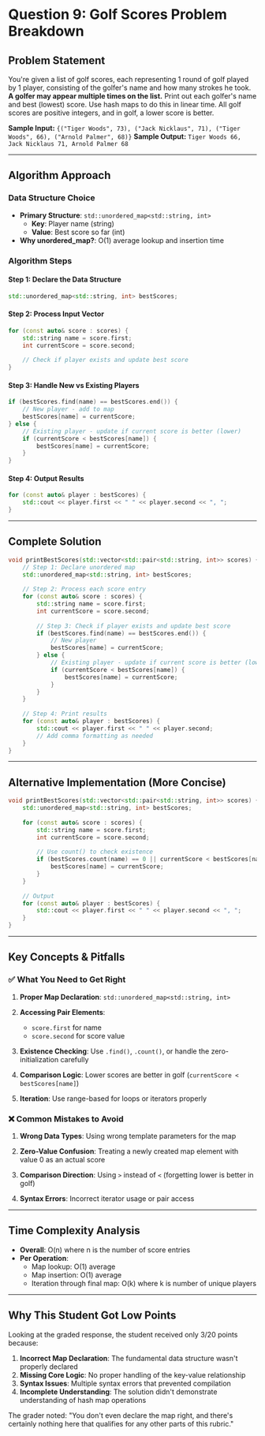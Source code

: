 # Question 9: Golf Scores Problem Breakdown

## Problem Statement
You're given a list of golf scores, each representing 1 round of golf played by 1 player, consisting of the golfer's name and how many strokes he took. **A golfer may appear multiple times on the list.** Print out each golfer's name and best (lowest) score. Use hash maps to do this in linear time. All golf scores are positive integers, and in golf, a lower score is better.

**Sample Input:** `{("Tiger Woods", 73), ("Jack Nicklaus", 71), ("Tiger Woods", 66), ("Arnold Palmer", 68)}`
**Sample Output:** `Tiger Woods 66, Jack Nicklaus 71, Arnold Palmer 68`

---

## Algorithm Approach

### Data Structure Choice
- **Primary Structure**: `std::unordered_map<std::string, int>`
  - **Key**: Player name (string)
  - **Value**: Best score so far (int)
- **Why unordered_map?**: O(1) average lookup and insertion time

### Algorithm Steps

#### Step 1: Declare the Data Structure
```cpp
std::unordered_map<std::string, int> bestScores;
```

#### Step 2: Process Input Vector
```cpp
for (const auto& score : scores) {
    std::string name = score.first;
    int currentScore = score.second;
    
    // Check if player exists and update best score
}
```

#### Step 3: Handle New vs Existing Players
```cpp
if (bestScores.find(name) == bestScores.end()) {
    // New player - add to map
    bestScores[name] = currentScore;
} else {
    // Existing player - update if current score is better (lower)
    if (currentScore < bestScores[name]) {
        bestScores[name] = currentScore;
    }
}
```

#### Step 4: Output Results
```cpp
for (const auto& player : bestScores) {
    std::cout << player.first << " " << player.second << ", ";
}
```

---

## Complete Solution

```cpp
void printBestScores(std::vector<std::pair<std::string, int>> scores) {
    // Step 1: Declare unordered map
    std::unordered_map<std::string, int> bestScores;
    
    // Step 2: Process each score entry
    for (const auto& score : scores) {
        std::string name = score.first;
        int currentScore = score.second;
        
        // Step 3: Check if player exists and update best score
        if (bestScores.find(name) == bestScores.end()) {
            // New player
            bestScores[name] = currentScore;
        } else {
            // Existing player - update if current score is better (lower)
            if (currentScore < bestScores[name]) {
                bestScores[name] = currentScore;
            }
        }
    }
    
    // Step 4: Print results
    for (const auto& player : bestScores) {
        std::cout << player.first << " " << player.second;
        // Add comma formatting as needed
    }
}
```

---

## Alternative Implementation (More Concise)

```cpp
void printBestScores(std::vector<std::pair<std::string, int>> scores) {
    std::unordered_map<std::string, int> bestScores;
    
    for (const auto& score : scores) {
        std::string name = score.first;
        int currentScore = score.second;
        
        // Use count() to check existence
        if (bestScores.count(name) == 0 || currentScore < bestScores[name]) {
            bestScores[name] = currentScore;
        }
    }
    
    // Output
    for (const auto& player : bestScores) {
        std::cout << player.first << " " << player.second << ", ";
    }
}
```

---

## Key Concepts & Pitfalls

### ✅ What You Need to Get Right

1. **Proper Map Declaration**: `std::unordered_map<std::string, int>`

2. **Accessing Pair Elements**: 
   - `score.first` for name
   - `score.second` for score value

3. **Existence Checking**: Use `.find()`, `.count()`, or handle the zero-initialization carefully

4. **Comparison Logic**: Lower scores are better in golf (`currentScore < bestScores[name]`)

5. **Iteration**: Use range-based for loops or iterators properly

### ❌ Common Mistakes to Avoid

1. **Wrong Data Types**: Using wrong template parameters for the map

2. **Zero-Value Confusion**: Treating a newly created map element with value 0 as an actual score

3. **Comparison Direction**: Using `>` instead of `<` (forgetting lower is better in golf)

4. **Syntax Errors**: Incorrect iterator usage or pair access

---

## Time Complexity Analysis

- **Overall**: O(n) where n is the number of score entries
- **Per Operation**: 
  - Map lookup: O(1) average
  - Map insertion: O(1) average
  - Iteration through final map: O(k) where k is number of unique players

---

## Why This Student Got Low Points

Looking at the graded response, the student received only 3/20 points because:

1. **Incorrect Map Declaration**: The fundamental data structure wasn't properly declared
2. **Missing Core Logic**: No proper handling of the key-value relationship
3. **Syntax Issues**: Multiple syntax errors that prevented compilation
4. **Incomplete Understanding**: The solution didn't demonstrate understanding of hash map operations

The grader noted: "You don't even declare the map right, and there's certainly nothing here that qualifies for any other parts of this rubric."